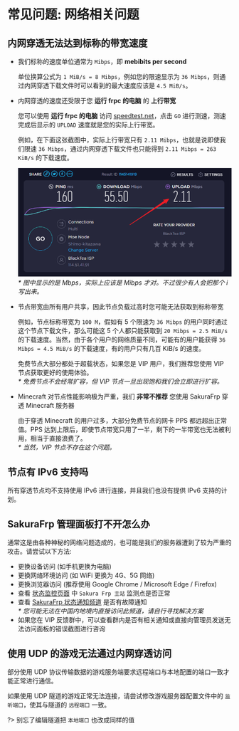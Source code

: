 # 常见问题: 网络相关问题

## 内网穿透无法达到标称的带宽速度

- 我们标称的速度单位通常为 `Mibps`，即 **mebibits per second**

   单位换算公式为 `1 MiB/s = 8 Mibps`，例如您的限速显示为 `36 Mibps`，则通过内网穿透下载文件时可以看到的最大速度应该是 `4.5 MiB/s`。

- 内网穿透的速度还受限于您 **运行 frpc 的电脑** 的 **上行带宽**

   您可以使用 **运行 frpc 的电脑** 访问 [speedtest.net](https://www.speedtest.net ':target=_blank')，点击 `GO` 进行测速，测速完成后显示的 `UPLOAD` 速度就是您的实际上行带宽。

   例如，在下面这张截图中，实际上行带宽只有 `2.11 Mibps`，也就是说即使我们限速 `36 Mibps`，通过内网穿透下载文件也只能得到 `2.11 Mibps = 263 KiB/s` 的下载速度。

  ![](_images/network-speedtest.png)  
  _* 图中显示的是 Mbps，实际上应该是 Mibps 才对。不过很少有人会把那个 i 写出来。_

- 节点带宽由所有用户共享，因此节点负载过高时您可能无法获取到标称带宽

   例如，节点标称带宽为 `100 M`，假如有 5 个限速为 `36 Mibps` 的用户同时通过这个节点下载文件，那么可能这 5 个人都只能获取到 `20 Mibps = 2.5 MiB/s` 的下载速度。当然，由于各个用户的网络质量不同，可能有的用户能获得 `36 Mibps = 4.5 MiB/s` 的下载速度，有的用户只有几百 KiB/s 的速度。

   免费节点大部分都处于超载状态，如果您是 VIP 用户，我们推荐您使用 VIP 节点获取更好的使用体验。  
   _* 免费节点不会经常扩容，但 VIP 节点一旦出现饱和我们会立即进行扩容。_

- Minecraft 对节点性能影响极为严重，我们 **非常不推荐** 您使用 SakuraFrp 穿透 Minecraft 服务器

   由于穿透 Minecraft 的用户过多，大部分免费节点的网卡 PPS 都远超出正常值。PPS 达到上限后，即使节点带宽只用了一半，剩下的一半带宽也无法被利用，相当于直接浪费了。  
   _* 当然，VIP 节点不存在这个问题。_

## 节点有 IPv6 支持吗

所有穿透节点均不支持使用 IPv6 进行连接，并且我们也没有提供 IPv6 支持的计划。

## SakuraFrp 管理面板打不开怎么办

通常这是由各种神秘的网络问题造成的，也可能是我们的服务器遭到了较为严重的攻击。请尝试以下方法:

- 更换设备访问 (如手机更换为电脑)
- 更换网络环境访问 (如 WiFi 更换为 4G、5G 网络)
- 更换浏览器访问 (推荐使用 Google Chrome / Microsoft Edge / Firefox)
- 查看 [状态监控页面](https://status.natfrp.com/ ':target=_blank') 中 `Sakura Frp 主站` 监测点是否正常
- 查看 [SakuraFrp 状态通知频道](https://t.me/natfrp_status ':target=_blank') 是否有故障通知  
  _* 您可能无法在中国内地境内直接访问此频道，请自行寻找解决方案_
- 如果您在 VIP 反馈群中，可以查看群内是否有相关通知或直接向管理员发送无法访问面板的错误截图进行咨询

## 使用 UDP 的游戏无法通过内网穿透访问

部分使用 UDP 协议传输数据的游戏服务端要求远程端口与本地配置的端口一致才能正常进行通信。

如果使用 UDP 隧道的游戏正常无法连接，请尝试修改游戏服务器配置文件中的 `监听端口`，使其与隧道的 `远程端口` 一致。

?> 别忘了编辑隧道把 `本地端口` 也改成同样的值
